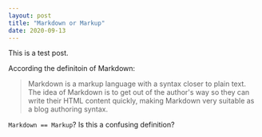 ```yaml
---
layout: post
title: "Markdown or Markup"
date: 2020-09-13
---
```


This is a test post.

According the definitoin of Markdown:

> Markdown is a markup language with a syntax closer to plain text. The idea of Markdown is to get out of the author's way so they can write their HTML content quickly, making Markdown very suitable as a blog authoring syntax.

`Markdown == Markup`? Is this a confusing definition?
